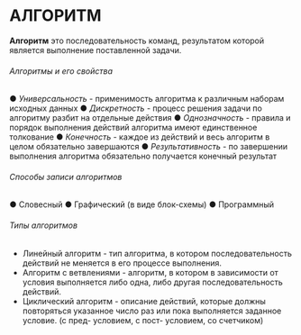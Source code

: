 # АЛГОРИТМ

**Алгоритм** это последовательность команд, результатом которой
является выполнение поставленной задачи.

###### Алгоритмы и его свойства    

● *Универсальность* - применимость алгоритма к различным
наборам исходных данных
● *Дискретность* - процесс решения задачи по алгоритму разбит
на отдельные действия
● *Однозначность* - правила и порядок выполнения действий
алгоритма имеют единственное толкование
● *Конечность* - каждое из действий и весь алгоритм в целом
обязательно завершаются
● *Результативность* - по завершении выполнения алгоритма
обязательно получается конечный результат  

###### Способы записи алгоритмов  

● Словесный
● Графический (в виде блок-схемы)
● Программный  

###### Типы алгоритмов  

* Линейный алгоритм  - тип алгоритма, в котором последовательность действий не меняется в его процессе выполнения. 
* Алгоритм с ветвлениями - алгоритм, в котором в зависимости от условия выполняется либо одна, либо другая последовательность действий.    
* Циклический алгоритм - описание действий, которые должны
  повторяться указанное число раз или пока выполняется заданное условие.  (с пред- условием, с пост- условием, со счетчиком) 


